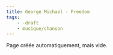 ```yaml
---
title: George Michael - Freedom
tags:
    - -draft
    - musique/chanson
---
```


Page créée automatiquement, mais vide.

